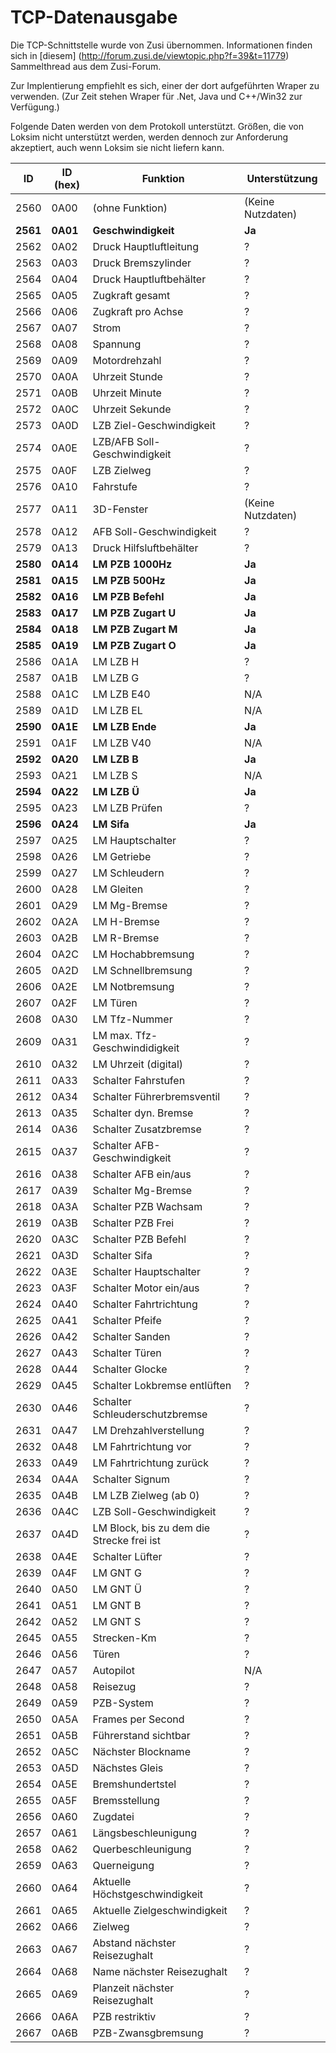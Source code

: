 # TCP-Datenausgabe

Die TCP-Schnittstelle wurde von Zusi übernommen. Informationen finden sich in [diesem] (http://forum.zusi.de/viewtopic.php?f=39&t=11779) Sammelthread aus dem Zusi-Forum.

Zur Implentierung empfiehlt es sich, einer der dort aufgeführten Wraper zu verwenden. (Zur Zeit stehen Wraper für .Net, Java und C++/Win32 zur Verfügung.)

Folgende Daten werden von dem Protokoll unterstützt. Größen, die von Loksim nicht unterstützt werden, werden dennoch zur Anforderung akzeptiert, auch wenn Loksim sie nicht liefern kann.

| ID | ID (hex) | Funktion | Unterstützung |
|----|----------|----------|---------------|  
| 2560 | 0A00 | (ohne Funktion) | (Keine Nutzdaten) |
| **2561** | **0A01** | **Geschwindigkeit** | **Ja** |
| 2562 | 0A02 | Druck Hauptluftleitung | ? |
| 2563 | 0A03 | Druck Bremszylinder | ? |
| 2564 | 0A04 | Druck Hauptluftbehälter | ? |
| 2565 | 0A05 | Zugkraft gesamt | ? |
| 2566 | 0A06 | Zugkraft pro Achse | ? |
| 2567 | 0A07 | Strom | ? |
| 2568 | 0A08 | Spannung | ? |
| 2569 | 0A09 | Motordrehzahl | ? |
| 2570 | 0A0A | Uhrzeit Stunde | ? |
| 2571 | 0A0B | Uhrzeit Minute | ? |
| 2572 | 0A0C | Uhrzeit Sekunde | ? |
| 2573 | 0A0D | LZB Ziel-Geschwindigkeit | ? |
| 2574 | 0A0E | LZB/AFB Soll-Geschwindigkeit | ? |
| 2575 | 0A0F | LZB Zielweg | ? |
| 2576 | 0A10 | Fahrstufe | ? |
| 2577 | 0A11 | 3D-Fenster | (Keine Nutzdaten) |
| 2578 | 0A12 | AFB Soll-Geschwindigkeit | ? |
| 2579 | 0A13 | Druck Hilfsluftbehälter | ? |
| **2580** | **0A14** | **LM PZB 1000Hz** | **Ja** |
| **2581** | **0A15** | **LM PZB 500Hz** | **Ja** |
| **2582** | **0A16** | **LM PZB Befehl** | **Ja** |
| **2583** | **0A17** | **LM PZB Zugart U** | **Ja** |
| **2584** | **0A18** | **LM PZB Zugart M** | **Ja** |
| **2585** | **0A19** | **LM PZB Zugart O** | **Ja** |
| 2586 | 0A1A | LM LZB H | ? |
| 2587 | 0A1B | LM LZB G | ? |
| 2588 | 0A1C | LM LZB E40 | N/A |
| 2589 | 0A1D | LM LZB EL | N/A |
| **2590** | **0A1E** | **LM LZB Ende** | **Ja** |
| 2591 | 0A1F | LM LZB V40 | N/A |
| **2592** | **0A20** | **LM LZB B** | **Ja** |
| 2593 | 0A21 | LM LZB S | N/A |
| **2594** | **0A22** | **LM LZB Ü** | **Ja** |
| 2595 | 0A23 | LM LZB Prüfen | ? |
| **2596** | **0A24** | **LM Sifa** | **Ja** |
| 2597 | 0A25 | LM Hauptschalter | ? |
| 2598 | 0A26 | LM Getriebe | ? |
| 2599 | 0A27 | LM Schleudern | ? |
| 2600 | 0A28 | LM Gleiten | ? |
| 2601 | 0A29 | LM Mg-Bremse | ? |
| 2602 | 0A2A | LM H-Bremse | ? |
| 2603 | 0A2B | LM R-Bremse | ? |
| 2604 | 0A2C | LM Hochabbremsung | ? |
| 2605 | 0A2D | LM Schnellbremsung | ? |
| 2606 | 0A2E | LM Notbremsung | ? |
| 2607 | 0A2F | LM Türen | ? |
| 2608 | 0A30 | LM Tfz-Nummer | ? |
| 2609 | 0A31 | LM max. Tfz-Geschwindidigkeit | ? |
| 2610 | 0A32 | LM Uhrzeit (digital) | ? |
| 2611 | 0A33 | Schalter Fahrstufen | ? |
| 2612 | 0A34 | Schalter Führerbremsventil | ? |
| 2613 | 0A35 | Schalter dyn. Bremse | ? |
| 2614 | 0A36 | Schalter Zusatzbremse | ? |
| 2615 | 0A37 | Schalter AFB-Geschwindigkeit | ? |
| 2616 | 0A38 | Schalter AFB ein/aus | ? |
| 2617 | 0A39 | Schalter Mg-Bremse | ? |
| 2618 | 0A3A | Schalter PZB Wachsam | ? |
| 2619 | 0A3B | Schalter PZB Frei | ? |
| 2620 | 0A3C | Schalter PZB Befehl | ? |
| 2621 | 0A3D | Schalter Sifa | ? |
| 2622 | 0A3E | Schalter Hauptschalter | ? |
| 2623 | 0A3F | Schalter Motor ein/aus | ? |
| 2624 | 0A40 | Schalter Fahrtrichtung | ? |
| 2625 | 0A41 | Schalter Pfeife | ? |
| 2626 | 0A42 | Schalter Sanden | ? |
| 2627 | 0A43 | Schalter Türen | ? |
| 2628 | 0A44 | Schalter Glocke | ? |
| 2629 | 0A45 | Schalter Lokbremse entlüften | ? |
| 2630 | 0A46 | Schalter Schleuderschutzbremse | ? |
| 2631 | 0A47 | LM Drehzahlverstellung | ? |
| 2632 | 0A48 | LM Fahrtrichtung vor | ? |
| 2633 | 0A49 | LM Fahrtrichtung zurück | ? |
| 2634 | 0A4A | Schalter Signum | ? |
| 2635 | 0A4B | LM LZB Zielweg (ab 0) | ? |
| 2636 | 0A4C | LZB Soll-Geschwindigkeit | ? |
| 2637 | 0A4D | LM Block, bis zu dem die Strecke frei ist | ? |
| 2638 | 0A4E | Schalter Lüfter | ? |
| 2639 | 0A4F | LM GNT G | ? |
| 2640 | 0A50 | LM GNT Ü | ? |
| 2641 | 0A51 | LM GNT B | ? |
| 2642 | 0A52 | LM GNT S | ? |
| 2645 | 0A55 | Strecken-Km | ? |
| 2646 | 0A56 | Türen | ? |
| 2647 | 0A57 | Autopilot | N/A |
| 2648 | 0A58 | Reisezug | ? |
| 2649 | 0A59 | PZB-System | ? |
| 2650 | 0A5A | Frames per Second | ? |
| 2651 | 0A5B | Führerstand sichtbar | ? |
| 2652 | 0A5C | Nächster Blockname | ? |
| 2653 | 0A5D | Nächstes Gleis | ? |
| 2654 | 0A5E | Bremshundertstel | ? |
| 2655 | 0A5F | Bremsstellung | ? |
| 2656 | 0A60 | Zugdatei | ? |
| 2657 | 0A61 | Längsbeschleunigung | ? |
| 2658 | 0A62 | Querbeschleunigung | ? |
| 2659 | 0A63 | Querneigung | ? |
| 2660 | 0A64 | Aktuelle Höchstgeschwindigkeit | ? |
| 2661 | 0A65 | Aktuelle Zielgeschwindigkeit | ? |
| 2662 | 0A66 | Zielweg | ? |
| 2663 | 0A67 | Abstand nächster Reisezughalt | ? |
| 2664 | 0A68 | Name nächster Reisezughalt | ? |
| 2665 | 0A69 | Planzeit nächster Reisezughalt | ? |
| 2666 | 0A6A | PZB restriktiv | ? |
| 2667 | 0A6B | PZB-Zwansgbremsung | ? |
